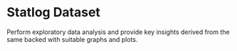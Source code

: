 # Statlog Dataset
 Perform exploratory data analysis and provide key insights derived from the same backed with suitable graphs and plots.
